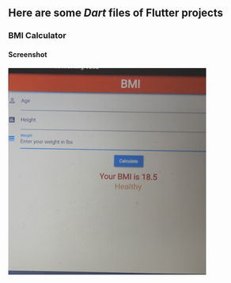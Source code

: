 ## Here are some *Dart* files of Flutter projects

### BMI Calculator

#### Screenshot

<img src="bmi-calculator/bmi_image.jpg" width="400">

<!-- ![](bmi-calculator/bmi_image.jpg) -->


